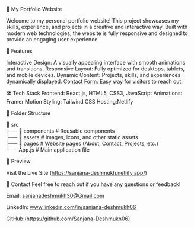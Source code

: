 🌟 My Portfolio Website

Welcome to my personal portfolio website! This project showcases my skills, experience, and projects in a creative and interactive way. Built with modern web technologies, the website is fully responsive and designed to provide an engaging user experience.

🚀 Features

Interactive Design: A visually appealing interface with smooth animations and transitions.
Responsive Layout: Fully optimized for desktops, tablets, and mobile devices.
Dynamic Content: Projects, skills, and experiences dynamically displayed.
Contact Form: Easy way for visitors to reach out.

🛠️ Tech Stack
Frontend: React.js, HTML5, CSS3, JavaScript
Animations: Framer Motion
Styling: Tailwind CSS 
Hosting:Netlify

📂 Folder Structure

📁 src  
   ├── 📂 components  # Reusable components  
   ├── 📂 assets      # Images, icons, and other static assets  
   ├── 📂 pages       # Website pages (About, Contact, Projects, etc.)  
   └── App.js         # Main application file 
   
📸 Preview

Visit the Live Site (https://sanjana-deshmukh.netlify.app/)

📧 Contact
Feel free to reach out if you have any questions or feedback!

Email: sanjanadeshmukh30@Gmail.com

LinkedIn: www.linkedin.com/in/sanjana-deshmukh06

GitHub:(https://github.com/Sanjana-Deshmukh06)
